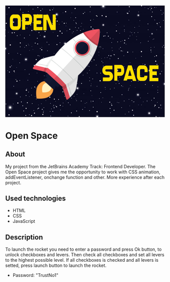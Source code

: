 ![image](images/openSpace.png)

# Open Space
## About
My project from the JetBrains Academy Track: Frontend Developer. The Open Space project gives me the opportunity to work with CSS animation, addEventListener, onchange function and other. More experience after each project.

## Used technologies
* HTML
* CSS
* JavaScript

## Description
To launch the rocket you need to enter a password and press Ok button, to unlock checkboxes and levers. Then check all checkboxes and set all levers to the highest possible level. If all checkboxes is checked and all levers is setted, press launch button to launch the rocket.
* Password: "TrustNo1"
